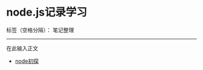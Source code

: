﻿# node.js记录学习

标签（空格分隔）： 笔记整理

---

在此输入正文
- [node初探][1]


  [1]: https://github.com/helloforrestworld/NodeJsMarkdown/blob/master/node%E5%88%9D%E6%8E%A2/README.md